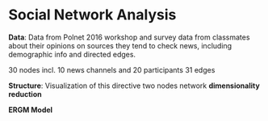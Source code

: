 # Social Network Analysis 
**Data**: Data from Polnet 2016 workshop and survey data from classmates about their opinions on sources they tend to check news, including demographic info and directed edges.

30 nodes incl. 10 news channels and 20 participants
31 edges

**Structure**: 
Visualization of this directive two nodes network
**dimensionality reduction**

**ERGM Model**
